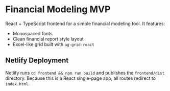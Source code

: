# Financial Modeling MVP

React + TypeScript frontend for a simple financial modeling tool.
It features:
- Monospaced fonts
- Clean financial report style layout
- Excel-like grid built with `ag-grid-react`

## Netlify Deployment
Netlify runs `cd frontend && npm run build` and publishes the `frontend/dist` directory.
Because this is a React single-page app, all routes redirect to `index.html`.
